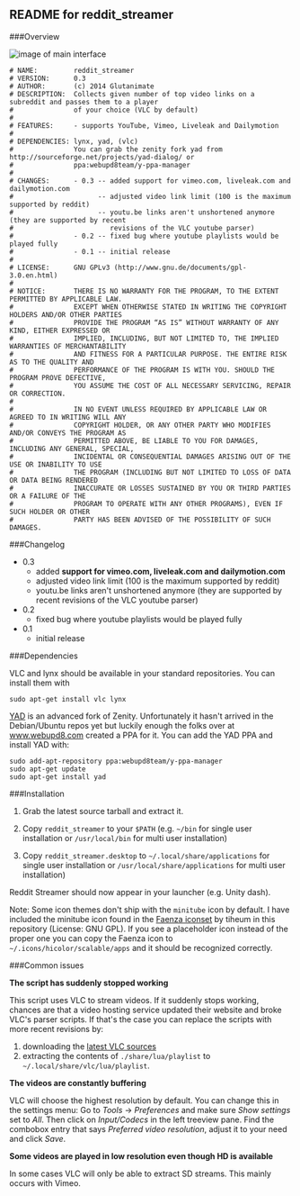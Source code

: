 ## README for reddit_streamer


###Overview

![image of main interface](https://raw.githubusercontent.com/Glutanimate/reddit_streamer/master/screenshot_reddit_streamer.png)

    # NAME:         reddit_streamer
    # VERSION:      0.3
    # AUTHOR:       (c) 2014 Glutanimate
    # DESCRIPTION:  Collects given number of top video links on a subreddit and passes them to a player
    #               of your choice (VLC by default)
    #
    # FEATURES:     - supports YouTube, Vimeo, Liveleak and Dailymotion
    #
    # DEPENDENCIES: lynx, yad, (vlc)
    #               You can grab the zenity fork yad from http://sourceforge.net/projects/yad-dialog/ or
    #               ppa:webupd8team/y-ppa-manager
    #
    # CHANGES:      - 0.3 -- added support for vimeo.com, liveleak.com and dailymotion.com
    #                     -- adjusted video link limit (100 is the maximum supported by reddit)
    #                     -- youtu.be links aren't unshortened anymore (they are supported by recent
    #                        revisions of the VLC youtube parser)
    #               - 0.2 -- fixed bug where youtube playlists would be played fully
    #               - 0.1 -- initial release
    #
    # LICENSE:      GNU GPLv3 (http://www.gnu.de/documents/gpl-3.0.en.html)
    #
    # NOTICE:       THERE IS NO WARRANTY FOR THE PROGRAM, TO THE EXTENT PERMITTED BY APPLICABLE LAW. 
    #               EXCEPT WHEN OTHERWISE STATED IN WRITING THE COPYRIGHT HOLDERS AND/OR OTHER PARTIES 
    #               PROVIDE THE PROGRAM “AS IS” WITHOUT WARRANTY OF ANY KIND, EITHER EXPRESSED OR 
    #               IMPLIED, INCLUDING, BUT NOT LIMITED TO, THE IMPLIED WARRANTIES OF MERCHANTABILITY 
    #               AND FITNESS FOR A PARTICULAR PURPOSE. THE ENTIRE RISK AS TO THE QUALITY AND 
    #               PERFORMANCE OF THE PROGRAM IS WITH YOU. SHOULD THE PROGRAM PROVE DEFECTIVE,
    #               YOU ASSUME THE COST OF ALL NECESSARY SERVICING, REPAIR OR CORRECTION.
    #
    #               IN NO EVENT UNLESS REQUIRED BY APPLICABLE LAW OR AGREED TO IN WRITING WILL ANY 
    #               COPYRIGHT HOLDER, OR ANY OTHER PARTY WHO MODIFIES AND/OR CONVEYS THE PROGRAM AS 
    #               PERMITTED ABOVE, BE LIABLE TO YOU FOR DAMAGES, INCLUDING ANY GENERAL, SPECIAL, 
    #               INCIDENTAL OR CONSEQUENTIAL DAMAGES ARISING OUT OF THE USE OR INABILITY TO USE 
    #               THE PROGRAM (INCLUDING BUT NOT LIMITED TO LOSS OF DATA OR DATA BEING RENDERED 
    #               INACCURATE OR LOSSES SUSTAINED BY YOU OR THIRD PARTIES OR A FAILURE OF THE 
    #               PROGRAM TO OPERATE WITH ANY OTHER PROGRAMS), EVEN IF SUCH HOLDER OR OTHER 
    #               PARTY HAS BEEN ADVISED OF THE POSSIBILITY OF SUCH DAMAGES.

###Changelog

- 0.3 
    - added **support for vimeo.com, liveleak.com and dailymotion.com**
    - adjusted video link limit (100 is the maximum supported by reddit)
    - youtu.be links aren't unshortened anymore (they are supported by recent revisions of the VLC youtube parser)
- 0.2 
    - fixed bug where youtube playlists would be played fully
- 0.1 
    - initial release

###Dependencies

VLC and lynx should be available in your standard repositories. You can install them with

    sudo apt-get install vlc lynx
   
[YAD](http://sourceforge.net/projects/yad-dialog/) is an advanced fork of Zenity. Unfortunately it hasn't arrived in the Debian/Ubuntu repos yet but luckily enough the folks over at www.webupd8.com created a PPA for it. You can add the YAD PPA and install YAD with:

    sudo add-apt-repository ppa:webupd8team/y-ppa-manager
    sudo apt-get update
    sudo apt-get install yad

###Installation

1. Grab the latest source tarball and extract it.

2. Copy `reddit_streamer` to your `$PATH` (e.g. `~/bin` for single user installation or `/usr/local/bin` for multi user installation)

3. Copy `reddit_streamer.desktop` to `~/.local/share/applications` for single user installation or `/usr/local/share/applications` for multi user installation)

Reddit Streamer should now appear in your launcher (e.g. Unity dash).

Note: Some icon themes don't ship with the `minitube` icon by default. I have included the minitube icon found in the [Faenza iconset](http://tiheum.deviantart.com/art/Faenza-Icons-173323228) by tiheum in this repository (License: GNU GPL). If you see a placeholder icon instead of the proper one you can copy the Faenza icon to `~/.icons/hicolor/scalable/apps` and it should be recognized correctly.

###Common issues

**The script has suddenly stopped working**

This script uses VLC to stream videos. If it suddenly stops working, chances are that a video hosting service updated their website and broke VLC's parser scripts. If that's the case you can replace the scripts with more recent revisions by:

1. downloading the [latest VLC sources](https://www.videolan.org/vlc/download-sources.html) 
2. extracting the contents of `./share/lua/playlist` to `~/.local/share/vlc/lua/playlist`.


**The videos are constantly buffering**

VLC will choose the highest resolution by default. You can change this in the settings menu: Go to *Tools* → *Preferences* and make sure *Show settings* set to *All*. Then click on *Input/Codecs* in the left treeview pane. Find the combobox entry that says *Preferred video resolution*, adjust it to your need and click *Save*.

**Some videos are played in low resolution even though HD is available**

In some cases VLC will only be able to extract SD streams. This mainly occurs with Vimeo.